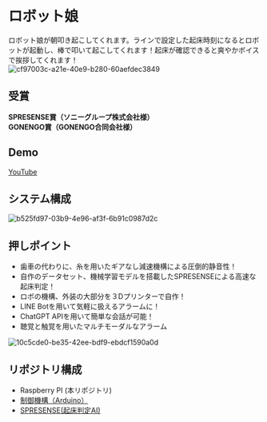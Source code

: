 # ロボット娘
ロボット娘が朝叩き起こしてくれます。ラインで設定した起床時刻になるとロボットが起動し、棒で叩いて起こしてくれます！起床が確認できると爽やかボイスで挨拶してくれます！ <br>
![cf97003c-a21e-40e9-b280-60aefdec3849](https://github.com/yattinda/tech_seeker/assets/50829936/c35ecd16-02e5-4c16-afe9-584b70962bf3)
## 受賞
**SPRESENSE賞（ソニーグループ株式会社様）** <br>
**GONENGO賞（GONENGO合同会社様）**

## Demo
[YouTube](https://youtu.be/SUBLhcBheto)
## システム構成

![b525fd97-03b9-4e96-af3f-6b91c0987d2c](https://github.com/yattinda/tech_seeker/assets/50829936/68b6068e-bcae-461f-b8f8-4d135b0cab7b)


## 押しポイント
- 歯車の代わりに、糸を用いたギアなし減速機構による圧倒的静音性！
- 自作のデータセット、機械学習モデルを搭載したSPRESENSEによる高速な起床判定！
- ロボの機構、外装の大部分を３Dプリンターで自作！
- LINE Botを用いて気軽に扱えるアラームに！
- ChatGPT APIを用いて簡単な会話が可能！
- 聴覚と触覚を用いたマルチモーダルなアラーム

![10c5cde0-be35-42ee-bdf9-ebdcf1590a0d](https://github.com/yattinda/tech_seeker/assets/50829936/12e05fc5-4592-4d39-8c1c-bf0563aa05db)

## リポジトリ構成
- Raspberry PI (本リポジトリ)
- [制御機構（Arduino）](https://github.com/kazumori8/TechSeeker2023)
- [SPRESENSE(起床判定AI)]()
